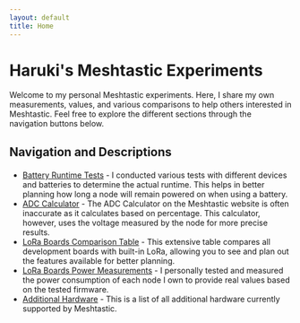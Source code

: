 ```yaml
---
layout: default
title: Home
---
```


# Haruki's Meshtastic Experiments

Welcome to my personal Meshtastic experiments. Here, I share my own measurements, values, and various comparisons to help others interested in Meshtastic. Feel free to explore the different sections through the navigation buttons below.

## Navigation and Descriptions

<div style="margin: 20px 0;">
  <ul>
    <li><a href="/Meshtastic-Experiments/Battery-Runtime-Tests" class="button">Battery Runtime Tests</a> - I conducted various tests with different devices and batteries to determine the actual runtime. This helps in better planning how long a node will remain powered on when using a battery.</li>
    <li><a href="/Meshtastic-Experiments/ADC-Calculator" class="button">ADC Calculator</a> - The ADC Calculator on the Meshtastic website is often inaccurate as it calculates based on percentage. This calculator, however, uses the voltage measured by the node for more precise results.</li>
    <li><a href="/Meshtastic-Experiments/LoRa-Boards-Comparison-Table" class="button">LoRa Boards Comparison Table</a> - This extensive table compares all development boards with built-in LoRa, allowing you to see and plan out the features available for better planning.</li>
    <li><a href="/Meshtastic-Experiments/LoRa-Boards-Power-Measurements" class="button">LoRa Boards Power Measurements</a> - I personally tested and measured the power consumption of each node I own to provide real values based on the tested firmware.</li>
    <li><a href="/Meshtastic-Experiments/Additional-Hardware" class="button">Additional Hardware</a> - This is a list of all additional hardware currently supported by Meshtastic.</li>
  </ul>
</div>
